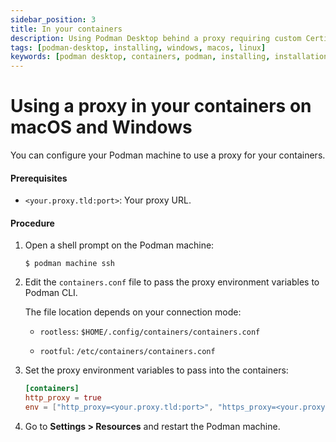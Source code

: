 ```yaml
---
sidebar_position: 3
title: In your containers
description: Using Podman Desktop behind a proxy requiring custom Certificate Authorities (CA).
tags: [podman-desktop, installing, windows, macos, linux]
keywords: [podman desktop, containers, podman, installing, installation, windows, macos, linux]
---
```


# Using a proxy in your containers on macOS and Windows

You can configure your Podman machine to use a proxy for your containers.

#### Prerequisites

* `<your.proxy.tld:port>`: Your proxy URL.

#### Procedure

1. Open a shell prompt on the Podman machine:

    ```commandline
    $ podman machine ssh
    ```

1. Edit the `containers.conf` file to pass the proxy environment variables to Podman CLI.

   The file location depends on your connection mode:

   * `rootless`: `$HOME/.config/containers/containers.conf`

   * `rootful`: `/etc/containers/containers.conf`

1. Set the proxy environment variables to pass into the containers:

      ```toml
      [containers]
      http_proxy = true
      env = ["http_proxy=<your.proxy.tld:port>", "https_proxy=<your.proxy.tld:port>"] 
      ```

1. Go to **Settings > Resources** and restart the Podman machine.
